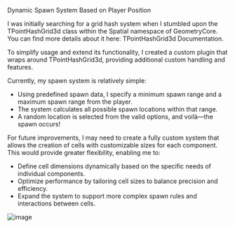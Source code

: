 Dynamic Spawn System Based on Player Position

I was initially searching for a grid hash system when I stumbled upon the TPointHashGrid3d class within the Spatial namespace of GeometryCore. You can find more details about it here: TPointHashGrid3d Documentation.

To simplify usage and extend its functionality, I created a custom plugin that wraps around TPointHashGrid3d, providing additional custom handling and features.

Currently, my spawn system is relatively simple:
- Using predefined spawn data, I specify a minimum spawn range and a maximum spawn range from the player.
- The system calculates all possible spawn locations within that range.
- A random location is selected from the valid options, and voilà—the spawn occurs!

For future improvements, I may need to create a fully custom system that allows the creation of cells with customizable sizes for each component. This would provide greater flexibility, enabling me to:
- Define cell dimensions dynamically based on the specific needs of individual components.
- Optimize performance by tailoring cell sizes to balance precision and efficiency.
- Expand the system to support more complex spawn rules and interactions between cells.

![image](https://github.com/user-attachments/assets/f8a02a65-9bb8-4640-bac1-c0731c5c95c9)
